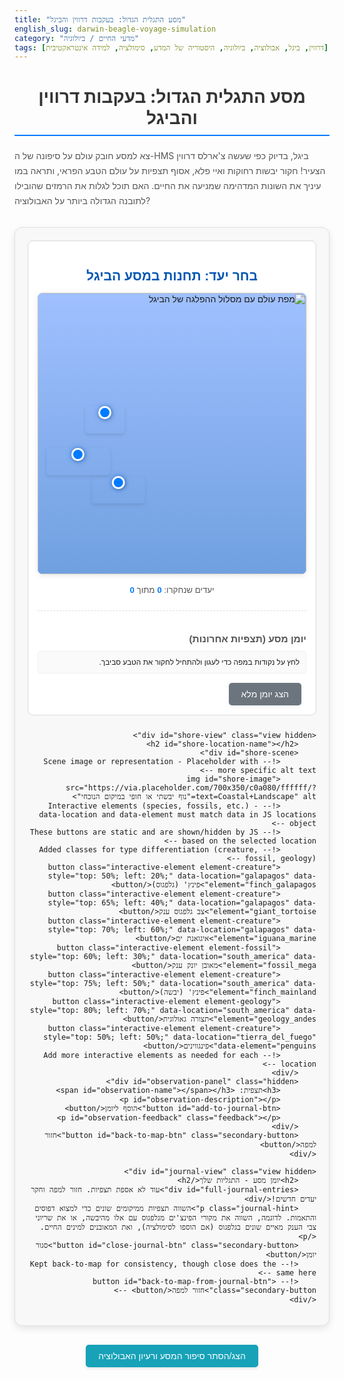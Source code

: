```yaml
---
title: "מסע התגלית הגדול: בעקבות דרווין והביגל"
english_slug: darwin-beagle-voyage-simulation
category: "מדעי החיים / ביולוגיה"
tags: [דרווין, ביגל, אבולוציה, ביולוגיה, היסטוריה של המדע, סימולציה, למידה אינטראקטיבית]
---
```

# מסע התגלית הגדול: בעקבות דרווין והביגל

צא למסע חובק עולם על סיפונה של ה-HMS ביגל, בדיוק כפי שעשה צ'ארלס דרווין הצעיר! חקור יבשות רחוקות ואיי פלא, אסוף תצפיות על עולם הטבע הפראי, ותראה במו עיניך את השונות המדהימה שמניעה את החיים. האם תוכל לגלות את הרמזים שהובילו לתובנה הגדולה ביותר על האבולוציה?

<div id="app-container">
    <div id="map-view" class="view active">
        <h2>בחר יעד: תחנות במסע הביגל</h2>
        <div id="map-area">
            <!-- Enhanced Map Placeholder - suggest a more dynamic or stylized look -->
            <img id="world-map" src="https://via.placeholder.com/900x450/a0c0ff/ffffff/?text=Stylized+World+Map+with+Beagle+Route" alt="מפת עולם עם מסלול ההפלגה של הביגל">
            <!-- Points of interest - data-location matches keys in JS locations object -->
            <!-- Added more descriptive styling and potential future animation hooks -->
            <button class="location-point" style="top: 60%; left: 15%;" data-location="south_america">
                <span class="point-label">חופי דרום אמריקה</span>
            </button>
            <button class="location-point" style="top: 45%; left: 25%;" data-location="galapagos">
                 <span class="point-label">איי גלפגוס</span>
            </button>
            <button class="location-point" style="top: 70%; left: 30%;" data-location="tierra_del_fuego">
                <span class="point-label">טיירה דל פואגו</span>
            </button>
             <!-- Add more points as needed based on a real map -->
             <!-- Example: australia, africa, etc. -->
             <!--
             <button class="location-point" style="top: 65%; left: 75%;" data-location="australia">
                  <span class="point-label">אוסטרליה</span>
             </button>
             -->
        </div>
         <div id="map-stats">
             <p>יעדים שנחקרו: <span id="visited-count">0</span> מתוך <span id="total-locations">0</span></p>
         </div>
        <div id="journal-preview">
            <h3>יומן מסע (תצפיות אחרונות)</h3>
            <div id="journal-entries">לחץ על נקודות במפה כדי לעגון ולהתחיל לחקור את הטבע סביבך.</div>
            <button id="view-journal-btn" class="secondary-button">הצג יומן מלא</button>
        </div>
    </div>

    <div id="shore-view" class="view hidden">
        <h2 id="shore-location-name"></h2>
        <div id="shore-scene">
            <!-- Scene image or representation - Placeholder with more specific alt text -->
            <img id="shore-image" src="https://via.placeholder.com/700x350/c0a080/ffffff/?text=Coastal+Landscape" alt="נוף יבשתי או חופי במיקום הנוכחי">
            <!-- Interactive elements (species, fossils, etc.) - data-location and data-element must match data in JS locations object -->
            <!-- These buttons are static and are shown/hidden by JS based on the selected location -->
            <!-- Added classes for type differentiation (creature, fossil, geology) -->
            <button class="interactive-element element-creature" style="top: 50%; left: 20%;" data-location="galapagos" data-element="finch_galapagos">פינץ' (גלפגוס)</button>
            <button class="interactive-element element-creature" style="top: 65%; left: 40%;" data-location="galapagos" data-element="giant_tortoise">צב גלפגוס ענק</button>
            <button class="interactive-element element-creature" style="top: 70%; left: 60%;" data-location="galapagos" data-element="iguana_marine">איגואנת ים</button>
            <button class="interactive-element element-fossil" style="top: 60%; left: 30%;" data-location="south_america" data-element="fossil_mega">מאובן יונק ענק</button>
            <button class="interactive-element element-creature" style="top: 75%; left: 50%;" data-location="south_america" data-element="finch_mainland">פינץ' (יבשה)</button>
            <button class="interactive-element element-geology" style="top: 80%; left: 70%;" data-location="south_america" data-element="geology_andes">תצורה גאולוגית</button>
            <button class="interactive-element element-creature" style="top: 50%; left: 50%;" data-location="tierra_del_fuego" data-element="penguins">פינגווינים</button>
            <!-- Add more interactive elements as needed for each location -->
        </div>
        <div id="observation-panel" class="hidden">
            <h3>תצפית: <span id="observation-name"></span></h3>
            <p id="observation-description"></p>
            <button id="add-to-journal-btn">הוסף ליומן</button>
            <p id="observation-feedback" class="feedback"></p>
        </div>
        <button id="back-to-map-btn" class="secondary-button">חזור למפה</button>
    </div>

    <div id="journal-view" class="view hidden">
        <h2>יומן מסע - התגליות שלך</h2>
        <div id="full-journal-entries">עוד לא אספת תצפיות. חזור למפה וחקר יעדים חדשים!</div>
        <p class="journal-hint">השווה תצפיות ממיקומים שונים כדי למצוא דפוסים והתאמות. לדוגמה, השווה את מקורי הפינצ'ים מגלפגוס עם אלו מהיבשה, או את שריוני צבי הענק מאיים שונים בגלפגוס (אם הוספו לסימולציה), ואת המאובנים למינים החיים.</p>
        <button id="close-journal-btn" class="secondary-button">סגור יומן</button>
        <!-- Kept back-to-map for consistency, though close does the same here -->
        <!-- <button id="back-to-map-from-journal-btn" class="secondary-button">חזור למפה</button> -->
    </div>

</div>

<button id="toggle-explanation-btn" class="tertiary-button">הצג/הסתר סיפור המסע ורעיון האבולוציה</button>

<div id="explanation" class="hidden">
    <h2>הסבר: מסע הביגל ומשמעותו המדעית הגדולה</h2>

    <h3>מסע הביגל: הרקע ההיסטורי והיציאה למסע</h3>
    <p>תארו לעצמכם מסע ימי שנמשך כמעט חמש שנים! זו הייתה המשימה של ה-HMS ביגל, ספינת מחקר בריטית שיצאה בשנת 1831 למפות את חופי דרום אמריקה. צ'ארלס דרווין, אז רק בן 22 ועם תואר באומנויות אך תשוקה בוערת לטבע, הצטרף למסע כחוקר טבע ללא שכר. הוא ידע שזו הזדמנות של פעם בחיים לאסוף דגימות ולערוך תצפיות שיעשירו את הידע המדעי. הוא לא ידע אז כמה עמוק המסע הזה ישנה את הבנתו - ואת הבנת העולם כולו - על מקור החיים.</p>

    <h3>המסלול הבלתי נשכח ותחנות מפתח</h3>
    <p>הביגל יצאה מאנגליה, חצתה את האוקיינוס האטלנטי ועצרה בברזיל. היא בילתה שנים רבות בחקירה מדוקדקת של חופי ארגנטינה, צ'ילה ופרו. נקודות דרמטיות במסלול כללו את המעבר במצרי מגלן הקפואים בטיירה דל פואגו, והעגינה באיי גלפגוס הגעשיים באוקיינוס השקט. משם המשיכה הביגל מערבה, חצתה את האוקיינוס השקט עם עצירות באי טהיטי וניו זילנד, ביקרה באוסטרליה ובאיים נוספים, חצתה את האוקיינוס ההודי, הקיפה את כף התקווה הטובה בדרום אפריקה וחזרה לאנגליה בשנת 1836. המסע הזה כיסה מרחק עצום וחשף את דרווין למגוון ביולוגי וגיאולוגי עוצר נשימה.</p>

    <h3>תצפיות המפתח ששינו את התמונה: מגלפגוס ועד המאובנים</h3>
    <p>בכל תחנת עגינה, ירד דרווין מהספינה, חקר את הסביבה, אסף אלפי דגימות של צמחים, בעלי חיים ומאובנים, ותיעד הכול ביומניו. התצפיות המפורסמות ביותר, ולימים המשפיעות ביותר, נאספו באיי גלפגוס. באיים שונים, שנפרדים זה מזה במרחק קצר יחסית, הוא מצא מינים קרובים אך שונים להפליא. הפינצ'ים (ציפורי שיר קטנות), לדוגמה, הראו הבדלים בולטים בצורת המקור שלהם מאי לאי – התאמה מושלמת לסוג המזון הזמין בכל אי. גם צבי הענק הראו שוני בצורת השריון בהתאם לצמחייה המקומית. דרווין גם מצא בדרום אמריקה מאובנים של יונקים ענקיים נכחדים (כמו העצלן הענק, מגתריום), שהיו דומים באופן מסתורי ליונקים קטנים יותר שחיים באותם אזורים כיום.</p>

    <h3>התובנות הגדולות: שונות, התאמה ושינוי לאורך זמן</h3>
    <p>מכל אוסף הראיות הזה, החלו להתגבש אצל דרווין מספר רעיונות מכוננים: ראשית, בתוך כל אוכלוסייה של בעלי חיים או צמחים, קיימת שונות טבעית גדולה (לא כל הפרטים זהים). שנית, לעיתים קרובות ישנה התאמה מדהימה בין התכונות של יצור לבין הסביבה בה הוא חי (מקור לפינץ' לאכילת זרעים קשים או חרקים דקים). שלישית, ממצאי המאובנים רמזו לו שמינים אינם קבועים לנצח, אלא משתנים ונכחדים לאורך זמן גיאולוגי ארוך, ושהמינים החיים כיום קשורים למינים שנכחדו בעבר.</p>

    <h3>הברירה הטבעית: המפתח להבנת האבולוציה</h3>
    <p>השילוב של רעיונות השונות וההתאמה, יחד עם תובנות ממדענים אחרים (כמו רעיונותיו של מלתוס על גידול אוכלוסין ותחרות על משאבים, ותצפיותיו העצמאיות של אלפרד ראסל וולאס), הובילו את דרווין לפתח את רעיון "הברירה הטבעית". הוא הבין שפרטים בתוך אוכלוסייה בעלי תכונות שמעניקות להם יתרון קל בסביבה (למשל, מקור יעיל יותר לאכילת מזון זמין) נוטים לשרוד ולהתרבות בהצלחה רבה יותר מאחרים. עם הזמן, תכונות אלו הופכות נפוצות יותר באוכלוסייה. לאורך דורות רבים, הצטברות שינויים קטנים כאלה יכולה להוביל להיווצרות מינים חדשים לגמרי, מותאמים באופן מושלם לסביבתם. זהו מנגנון האבולוציה – השינוי של מינים לאורך זמן.</p>

    <h3>מורשת המסע: מהפכה מדעית</h3>
    <p>מסע הביגל לא היה רק מסע גיאוגרפי חשוב, אלא בעיקר מסע תגלית מדעי ששינה את ההיסטוריה. הוא סיפק לדרווין את הבסיס האמפירי המוצק לבניית תיאוריית האבולוציה באמצעות ברירה טבעית – אחת התיאוריות המרכזיות והמאוששות ביותר בכל המדע המודרני. הסימולציה הזו מאפשרת לך לחוות קמצוץ קטן ממסע התגלית הזה ולראות בעצמך חלק מהראיות שדרווין אסף, שהובילו אותו לתובנות העמוקות ביותר על עולם החי.</p>
</div>

<style>
    /* General Reset and Base Styles */
    #app-container {
        direction: rtl;
        font-family: 'Arial Hebrew', 'David', 'Hebrew', sans-serif; /* More specific Hebrew fonts */
        max-width: 960px; /* Slightly wider container */
        margin: 30px auto; /* More vertical margin */
        border: 1px solid #e0e0e0; /* Lighter border */
        padding: 20px; /* More padding */
        border-radius: 12px; /* More rounded corners */
        background-color: #f8f8f8; /* Slightly darker background */
        box-shadow: 0 4px 12px rgba(0, 0, 0, 0.1); /* Subtle shadow */
        overflow: hidden; /* Contains floats/margins */
    }

    h1, h2, h3 {
        color: #333; /* Darker heading color */
        text-align: center; /* Center headings */
        margin-bottom: 15px;
    }

    h1 {
        font-size: 2em;
        margin-bottom: 20px;
        border-bottom: 2px solid #007bff; /* Accent line under main title */
        padding-bottom: 10px;
    }

    h2 {
        font-size: 1.5em;
        color: #0056b3; /* Primary color for subheadings */
    }

    h3 {
        font-size: 1.2em;
        color: #007bff; /* Accent color for panel titles */
    }

    p {
        line-height: 1.7; /* Improved readability */
        color: #555; /* Slightly lighter text */
        margin-bottom: 10px;
    }

    .view {
        margin-bottom: 25px; /* More space between views */
        padding: 15px;
        border: 1px solid #ddd;
        border-radius: 8px;
        background-color: #fff; /* White background for content areas */
        box-shadow: inset 0 1px 3px rgba(0, 0, 0, 0.05); /* Subtle inner shadow */
        opacity: 1;
        transition: opacity 0.5s ease-in-out, transform 0.5s ease-in-out; /* Smooth transitions */
         transform: translateY(0);
    }

    .view.hidden {
        opacity: 0;
        transform: translateY(20px); /* Slide down slightly when hidden */
        pointer-events: none; /* Disable clicks when hidden */
        height: 0; /* Collapse height */
        padding-top: 0;
        padding-bottom: 0;
        margin-top: 0;
        margin-bottom: 0;
        overflow: hidden;
        border-color: transparent;
        box-shadow: none;
    }
     .view.active {
        opacity: 1;
        transform: translateY(0);
        height: auto; /* Allow content height */
        padding: 15px; /* Restore padding */
        margin-bottom: 25px; /* Restore margin */
         border-color: #ddd; /* Restore border */
         box-shadow: inset 0 1px 3px rgba(0, 0, 0, 0.05); /* Restore shadow */
         pointer-events: auto; /* Enable clicks */
     }


    /* Map View Specific Styles */
    #map-area {
        position: relative;
        width: 100%;
        height: 450px; /* Adjusted height */
        background: linear-gradient(to bottom, #a0c0ff, #70a0e0); /* Gradient background */
        border-radius: 8px;
        overflow: hidden;
        box-shadow: 0 2px 8px rgba(0, 0, 0, 0.1);
    }
     #world-map {
         display: block;
         width: 100%;
         height: 100%;
         object-fit: cover; /* Cover area */
         border-radius: 8px;
         transition: transform 0.3s ease; /* Smooth hover effect */
     }
     #map-area:hover #world-map {
         transform: scale(1.02); /* Slightly zoom on hover */
     }

    .location-point {
        position: absolute;
        transform: translate(-50%, -50%);
        padding: 0; /* Remove button padding */
        background: none; /* No button background */
        border: none; /* No button border */
        cursor: pointer;
        font-size: 1em;
        z-index: 10;
        transition: all 0.3s ease; /* Smooth transitions for point */
        filter: drop-shadow(1px 1px 2px rgba(0,0,0,0.3)); /* Subtle shadow for point */
    }
     .location-point::before {
         content: '';
         display: block;
         width: 15px;
         height: 15px;
         background-color: #007bff; /* Blue dot */
         border-radius: 50%;
         border: 3px solid #fff; /* White border */
         box-shadow: 0 0 8px rgba(0, 123, 255, 0.5); /* Glow effect */
         margin: 0 auto 5px auto; /* Center dot above text */
         transition: all 0.3s ease;
     }
    .location-point:hover::before {
        background-color: #0056b3; /* Darker blue on hover */
        transform: scale(1.2); /* Enlarge dot on hover */
        box-shadow: 0 0 12px rgba(0, 123, 255, 0.7); /* More intense glow */
    }
     .location-point .point-label {
         display: block;
         white-space: nowrap; /* Prevent text wrapping */
         background-color: rgba(0, 0, 0, 0.6); /* Dark background for label */
         color: white;
         padding: 3px 8px;
         border-radius: 4px;
         font-size: 0.8em;
         opacity: 0; /* Hide label by default */
         transition: opacity 0.3s ease;
     }
     .location-point:hover .point-label {
         opacity: 1; /* Show label on hover */
     }

    .location-point.visited::before {
        background-color: #28a745; /* Green for visited */
        box-shadow: 0 0 8px rgba(40, 167, 69, 0.5);
    }
     .location-point.visited:hover::before {
         background-color: #218838;
         box-shadow: 0 0 12px rgba(40, 167, 69, 0.7);
     }

    #map-stats {
        text-align: center;
        margin-top: 15px;
        font-size: 0.95em;
        color: #555;
    }
     #map-stats span {
         font-weight: bold;
         color: #007bff;
     }


    #journal-preview {
        margin-top: 20px;
        border-top: 1px dashed #ddd;
        padding-top: 15px;
    }
    #journal-preview h3 {
         text-align: right;
         margin-bottom: 10px;
         border-bottom: none;
         padding-bottom: 0;
         color: #555;
         font-size: 1.1em;
    }
    #journal-entries {
        max-height: 120px; /* Slightly more height */
        overflow-y: auto;
        border: 1px solid #eee;
        padding: 10px; /* More padding */
        margin-bottom: 15px;
        background-color: #fafafa; /* Lighter background */
        font-size: 0.85em; /* Slightly larger font */
        border-radius: 5px;
    }
     #journal-entries div {
         margin-bottom: 8px; /* More space between entries */
         padding-bottom: 5px;
         border-bottom: 1px dotted #ccc; /* Stronger dotted line */
         color: #444;
     }
     #journal-entries div:last-child {
         border-bottom: none;
         margin-bottom: 0;
     }
     #journal-entries strong {
         color: #0056b3; /* Highlight location name */
         font-weight: normal; /* Less bold */
         margin-left: 5px; /* Space after location */
     }


    /* Shore View Specific Styles */
    #shore-scene {
        position: relative;
        width: 100%;
        height: 380px; /* Adjusted height */
        background: linear-gradient(to bottom, #d0b090, #b09070); /* Earthy gradient */
        margin-bottom: 20px; /* More margin */
        border-radius: 8px;
        overflow: hidden;
        box-shadow: 0 2px 8px rgba(0, 0, 0, 0.1);
    }
     #shore-image {
         display: block;
         width: 100%;
         height: 100%;
         object-fit: cover;
         border-radius: 8px;
         transition: transform 0.3s ease;
     }
      #shore-scene:hover #shore-image {
         transform: scale(1.02);
     }

    .interactive-element {
        position: absolute;
        transform: translate(-50%, -50%);
        padding: 6px 12px; /* Larger clickable area */
        background-color: rgba(40, 167, 69, 0.85); /* Greenish */
        color: white;
        border: none;
        border-radius: 20px; /* Pill shape */
        cursor: pointer;
        font-size: 0.9em;
        z-index: 10;
        transition: all 0.3s ease; /* Smooth transition */
        box-shadow: 0 2px 5px rgba(0, 0, 0, 0.2); /* Button shadow */
    }
     .interactive-element:hover {
         background-color: rgba(30, 120, 50, 0.95);
         transform: translate(-50%, -50%) scale(1.1); /* Enlarge slightly on hover */
         box-shadow: 0 4px 8px rgba(0, 0, 0, 0.3);
     }

     /* Specific styles for element types */
     .element-creature { background-color: rgba(40, 167, 69, 0.85); }
     .element-creature:hover { background-color: rgba(30, 120, 50, 0.95); }

     .element-fossil { background-color: rgba(108, 117, 125, 0.85); } /* Grayish */
     .element-fossil:hover { background-color: rgba(80, 90, 100, 0.95); }

     .element-geology { background-color: rgba(23, 162, 184, 0.85); } /* Cyan/Teal */
     .element-geology:hover { background-color: rgba(19, 138, 156, 0.95); }


    #observation-panel {
        border: 1px solid #cce5ff; /* Light blue border */
        background-color: #e9f7ff; /* Light blue background */
        padding: 15px; /* More padding */
        margin-bottom: 20px; /* More margin */
        border-radius: 8px;
        transition: all 0.4s ease; /* Smooth transition for panel */
        box-shadow: 0 2px 6px rgba(0, 123, 255, 0.15); /* Subtle blue shadow */
    }
     #observation-panel.hidden {
         opacity: 0;
         max-height: 0; /* Collapse height */
         padding-top: 0;
         padding-bottom: 0;
         margin-top: 0;
         margin-bottom: 0;
         overflow: hidden;
         border-color: transparent;
         box-shadow: none;
     }
      #observation-panel h3 {
         margin-top: 0;
         font-size: 1.2em;
         border-bottom: 1px solid #b8daff; /* Lighter blue border */
         padding-bottom: 8px;
         color: #004085; /* Darker blue text */
     }
     #observation-panel p {
         font-size: 1em;
         line-height: 1.6;
         color: #004085;
         margin-bottom: 15px; /* More space below description */
     }

     .feedback {
         margin-top: 10px;
         font-weight: bold;
     }
     #observation-feedback[style*="color: green"] { /* Target specific color for styling */
         color: #28a745; /* Bootstrap success green */
     }
     #observation-feedback[style*="color: red"] { /* Target specific color for styling */
          color: #dc3545; /* Bootstrap danger red */
     }


    /* Journal View Specific Styles */
    #full-journal-entries {
        border: 1px solid #e0e0e0; /* Lighter border */
        padding: 15px; /* More padding */
        max-height: 350px; /* More height */
        overflow-y: auto;
        margin-bottom: 20px; /* More margin */
        background-color: #fffbf0; /* Journal-like background */
        border-radius: 8px;
        box-shadow: inset 0 1px 3px rgba(0, 0, 0, 0.05);
    }
     #full-journal-entries div {
         margin-bottom: 15px; /* More space */
         padding-bottom: 10px;
         border-bottom: 1px dashed #d0d0d0; /* Lighter dashed line */
         color: #333;
     }
      #full-journal-entries div:last-child {
         border-bottom: none;
         margin-bottom: 0;
     }
      #full-journal-entries strong {
          color: #0056b3;
          font-weight: bold; /* Back to bold for emphasis */
          margin-left: 8px; /* Space after location */
      }
     #full-journal-entries em {
         font-size: 0.9em;
         color: #777;
         display: block; /* Timestamp on new line */
         margin-top: 5px;
     }
     .journal-hint {
         font-style: italic;
         color: #666;
         margin-bottom: 20px;
         text-align: center;
         font-size: 0.9em;
     }


    /* Button Styles */
    button {
        padding: 10px 20px; /* Larger buttons */
        background-color: #007bff; /* Primary blue */
        color: white;
        border: none;
        border-radius: 5px;
        cursor: pointer;
        font-size: 1em; /* Standard font size */
        margin-right: 8px; /* More space between buttons */
        transition: background-color 0.2s ease, transform 0.1s ease; /* Smooth hover/active */
        box-shadow: 0 2px 5px rgba(0, 0, 0, 0.1); /* Subtle shadow */
    }
    button:hover {
        background-color: #0056b3; /* Darker blue on hover */
        box-shadow: 0 3px 6px rgba(0, 0, 0, 0.15);
    }
    button:active {
         transform: scale(0.98); /* Slight press effect */
    }

    .secondary-button {
         background-color: #6c757d; /* Secondary gray */
         box-shadow: 0 2px 5px rgba(0, 0, 0, 0.08);
    }
    .secondary-button:hover {
         background-color: #545b62; /* Darker gray on hover */
         box-shadow: 0 3px 6px rgba(0, 0, 0, 0.12);
    }

    #add-to-journal-btn {
        background-color: #28a745; /* Success green */
         box-shadow: 0 2px 5px rgba(0, 0, 0, 0.1);
    }
     #add-to-journal-btn:hover {
         background-color: #218838; /* Darker green */
         box-shadow: 0 3px 6px rgba(0, 0, 0, 0.15);
     }

     .tertiary-button {
         display: block; /* Make it a block element */
         margin: 25px auto; /* Center button */
         background-color: #17a2b8; /* Info cyan */
         box-shadow: 0 2px 5px rgba(0, 0, 0, 0.1);
     }
      .tertiary-button:hover {
          background-color: #138496; /* Darker cyan */
          box-shadow: 0 3px 6px rgba(0, 0, 0, 0.15);
      }


    /* Explanation Section Styles */
    #explanation {
        margin-top: 30px; /* More space above */
        padding: 20px; /* More padding */
        border: 1px solid #ccc;
        border-radius: 12px; /* More rounded corners */
        background-color: #e9ecef; /* Light gray-blue */
        direction: rtl;
        line-height: 1.7; /* Ensure readability */
        opacity: 1;
        transition: opacity 0.5s ease-in-out;
    }
     #explanation.hidden {
        opacity: 0;
        height: 0; /* Collapse height */
        padding-top: 0;
        padding-bottom: 0;
        margin-top: 0;
        margin-bottom: 0;
        overflow: hidden;
        border-color: transparent;
     }
     #explanation h2, #explanation h3 {
         color: #343a40; /* Darker text */
         text-align: right; /* Align explanation headings right */
     }
     #explanation h2 {
        border-bottom: 2px solid #17a2b8; /* Accent line */
        padding-bottom: 10px;
        margin-bottom: 15px;
     }
     #explanation h3 {
         margin-top: 20px; /* More space above section headings */
         border-bottom: 1px dashed #adb5bd;
         padding-bottom: 8px;
         margin-bottom: 10px;
         color: #495057;
     }
     #explanation p {
         font-size: 1em;
         line-height: 1.7;
         color: #495057;
         margin-bottom: 15px;
     }

     /* Responsive adjustments */
     @media (max-width: 768px) {
        #app-container {
            padding: 10px;
            margin: 15px auto;
        }
        h1 { font-size: 1.6em; }
        h2 { font-size: 1.3em; }
        h3 { font-size: 1.1em; }
        button { padding: 8px 15px; font-size: 0.9em; }
        .location-point .point-label { font-size: 0.7em; }
        .interactive-element { font-size: 0.8em; padding: 5px 10px; }
        #explanation { padding: 15px; }
     }
</style>

<script>
    // Data structure holds all information
    const locations = {
        south_america: {
            name: "חופי דרום אמריקה",
            english_slug: "south_america",
            image: "https://via.placeholder.com/700x350/d0b090/333?text=South+America+Coast", // Placeholder suggestive of the region
            elements: [
                { id: "finch_mainland", name: "פינץ' (יבשה)", description: "פינץ' עם מקור חסון, אופייני לאכילת זרעים קשים שנמצאים בשפע ביבשת." },
                 { id: "fossil_mega", name: "מאובן יונק ענק", description: "מאובן של יונק ענק נכחד, כמו עצלן ענק (מגתריום) או גליפטודון (ארמדילו ענק). דומה ליונקים קטנים יותר החיים כיום באותו אזור, אך גדול בהרבה. רמז לשינוי מינים לאורך זמן!" },
                 { id: "geology_andes", name: "תצורת סלע באנדים", description: "שכבות סלע ימיות שנמצאו גבוה בהרי האנדים, מראות שהאזור היה פעם מתחת לפני הים והתרומם לאט לאורך מיליוני שנים. שינויים אדירים מתרחשים גם בנוף, לא רק בחיים!"}
            ]
        },
        galapagos: {
            name: "איי גלפגוס",
             english_slug: "galapagos",
            image: "https://via.placeholder.com/700x350/80a0a0/fff?text=Galapagos+Volcanic+Island", // Placeholder suggestive of volcanic islands
            elements: [
                { id: "finch_galapagos", name: "פינץ' (גלפגוס)", description: "פינץ' באיי גלפגוס. צורת המקור משתנה מאוד מאי לאי. באחד האיים המקור עבה לאכילת זרעים, באחר דק וארוך לאכילת חרקים, ובאחר קצר לאכילת ניצנים. דוגמה מובהקת להתאמה לסביבה המקומית!" },
                 { id: "giant_tortoise", name: "צב גלפגוס ענק", description: "צב יבשתי ענק, אנדמי לגלפגוס. גם צורת השריון משתנה בין תת-מינים באיים שונים. באיים עם צמחייה נמוכה, השריון כיפתי ונמוך. באיים יבשים עם קקטוסים גבוהים, השריון 'אוכפי' ומאפשר להרים את הראש גבוה יותר כדי להגיע למזון. התאמה מדהימה לסביבה!" },
                 { id: "iguana_marine", name: "איגואנת ים", description: "הלטרטאור היחיד בעולם שמבלה חלק ניכר מזמנו בים וניזון מאצות. הוא מתחמם על הסלעים בשמש לאחר הצלילה במים הקרים. יצור מותאם בצורה ייחודית לסביבה הימית של גלפגוס!"}
            ]
        },
         tierra_del_fuego: {
            name: "טיירה דל פואגו",
             english_slug: "tierra_del_fuego",
            image: "https://via.placeholder.com/700x350/a0b0c0/fff?text=Tierra+del+Fuego+Shore", // Placeholder suggestive of cold, southern lands
            elements: [
                { id: "penguins", name: "פינגווינים", description: "מושבת פינגווינים מסוג Magellanic. עופות ימיים מותאמים לחיים במים הקרים של אזורי הדרום, עם כנפיים שהפכו לסנפירים ושכבת שומן מבודדת. מראים מגוון החיים גם בתנאים קיצוניים!"}
            ]
         }
        // Add more locations and elements following this structure
    };

    let journal = []; // Array to store journal entries
    let visitedLocations = new Set(); // Set to track visited locations

    // Get UI elements
    const appContainer = document.getElementById('app-container');
    const mapView = document.getElementById('map-view');
    const shoreView = document.getElementById('shore-view');
    const journalView = document.getElementById('journal-view');

    const mapPoints = appContainer.querySelectorAll('.location-point');
    const visitedCountSpan = document.getElementById('visited-count');
    const totalLocationsSpan = document.getElementById('total-locations');

    const shoreScene = document.getElementById('shore-scene');
    const shoreImage = document.getElementById('shore-image');
    const shoreLocationName = document.getElementById('shore-location-name');
    const observationPanel = document.getElementById('observation-panel');
    const observationName = document.getElementById('observation-name');
    const observationDescription = document.getElementById('observation-description');
    const addToJournalBtn = document.getElementById('add-to-journal-btn');
    const observationFeedback = document.getElementById('observation-feedback');

    const backToMapBtn = document.getElementById('back-to-map-btn');
    const viewJournalBtn = document.getElementById('view-journal-btn');
    const fullJournalEntries = document.getElementById('full-journal-entries');
    const closeJournalBtn = document.getElementById('close-journal-btn');
    const journalPreviewEntries = document.getElementById('journal-entries');
    // const backToMapFromJournalBtn = document.getElementById('back-to-map-from-journal-btn'); // Keeping hidden as closeJournalBtn does the same

    const explanationDiv = document.getElementById('explanation');
    const toggleExplanationBtn = document.getElementById('toggle-explanation-btn');


    // --- View Switching ---
    function showView(viewId) {
        const views = [mapView, shoreView, journalView];
        views.forEach(view => {
            if (view.id === viewId) {
                view.classList.add('active');
                view.classList.remove('hidden');
                 // Set focus for accessibility after view change animation
                 // setTimeout(() => view.focus(), 600); // Maybe add a focus element inside views
            } else {
                view.classList.remove('active');
                view.classList.add('hidden');
            }
        });
    }

     // --- Update Map Stats ---
     function updateMapStats() {
         const total = Object.keys(locations).length;
         visitedCountSpan.textContent = visitedLocations.size;
         totalLocationsSpan.textContent = total;
     }

    // --- Shore Scene Rendering ---
    function renderShoreScene(locationKey) {
        const locationData = locations[locationKey];
        if (!locationData) {
            console.error("Location data not found for key:", locationKey);
            return;
        }
        shoreLocationName.textContent = `חקר ב: ${locationData.name}`; // More descriptive title
        shoreImage.src = locationData.image;
        shoreImage.alt = `נוף ב${locationData.name}`; // Update alt text

        // Hide all interactive elements first
        shoreScene.querySelectorAll('.interactive-element').forEach(btn => {
            btn.style.display = 'none'; // Use style to override CSS display rules
        });

        // Show only elements belonging to the current location
        // This relies on the static buttons having the correct data-location attribute
        const elementsToShow = shoreScene.querySelectorAll(`.interactive-element[data-location="${locationKey}"]`);

        if (elementsToShow.length === 0) {
             // Add a message if there are no interactive elements at this location
             const noElementsMessage = document.createElement('div');
             noElementsMessage.id = 'no-elements-message';
             noElementsMessage.textContent = 'אין כרגע תצפיות זמינות במיקום זה.';
             noElementsMessage.style.cssText = `
                position: absolute;
                top: 50%;
                left: 50%;
                transform: translate(-50%, -50%);
                background-color: rgba(255, 255, 255, 0.9);
                padding: 10px 15px;
                border-radius: 8px;
                font-size: 1.1em;
                color: #555;
                z-index: 5;
             `;
             // Remove previous message if exists
             const existingMessage = shoreScene.querySelector('#no-elements-message');
             if (existingMessage) {
                 existingMessage.remove();
             }
             shoreScene.appendChild(noElementsMessage);

        } else {
            // Remove any "no elements" message
            const existingMessage = shoreScene.querySelector('#no-elements-message');
            if (existingMessage) {
                existingMessage.remove();
            }
             elementsToShow.forEach(btn => {
                 btn.style.display = ''; // Show the button
                 // Listeners are added once during initialization below
             });
        }


        observationPanel.classList.add('hidden'); // Hide panel when changing location
        observationFeedback.textContent = ''; // Clear feedback
         observationFeedback.style.color = ''; // Reset feedback color
    }

    // --- Display Observation ---
     function displayObservation(elementId, locationKey) { // Pass IDs to look up data
         const locationData = locations[locationKey];
         if (!locationData) {
             console.error("Location data not found for key:", locationKey);
             return;
         }
         const element = locationData.elements.find(el => el.id === elementId);
         if (element) {
             observationName.textContent = element.name;
             observationDescription.textContent = element.description;
             addToJournalBtn.dataset.elementId = element.id; // Store element ID
             addToJournalBtn.dataset.locationKey = locationKey; // Store location key
             observationFeedback.textContent = ''; // Clear previous feedback
             observationFeedback.style.color = ''; // Reset feedback color
             observationPanel.classList.remove('hidden');
         } else {
             console.error("Element data not found for ID:", elementId, "at location:", locationKey);
             observationPanel.classList.add('hidden'); // Hide if element not found
         }
     }


    // --- Journal Interaction ---
    addToJournalBtn.addEventListener('click', () => {
        const elementId = addToJournalBtn.dataset.elementId;
        const locationKey = addToJournalBtn.dataset.locationKey;

        if (!elementId || !locationKey) {
            console.error("No element or location data stored for journal entry.");
            observationFeedback.textContent = 'שגיאה: לא ניתן לרשום תצפית זו (חסרים נתונים פנימיים).';
            observationFeedback.style.color = 'red';
            return;
        }

        const locationData = locations[locationKey];
        if (!locationData) {
            console.error("Location data not found for key:", locationKey, "when adding to journal.");
            observationFeedback.textContent = 'שגיאה: לא ניתן לרשום תצפית זו (בעיה בזיהוי מיקום).';
            observationFeedback.style.color = 'red';
            return;
        }

        const element = locationData.elements.find(el => el.id === elementId);

        if (element) {
             // Prevent duplicate entries for the exact same element at the same location
             const isDuplicate = journal.some(entry =>
                 entry.locationKey === locationKey && entry.elementId === elementId
             );

             if (isDuplicate) {
                  observationFeedback.textContent = `כבר רשמת תצפית על "${element.name}" מ${locationData.name}.`;
                  observationFeedback.style.color = 'orange'; // Indicate already recorded
                  return;
             }

            const entry = {
                location: locationData.name,
                locationKey: locationKey, // Store key for internal use
                elementId: elementId, // Store ID for internal use
                elementName: element.name,
                description: element.description,
                timestamp: new Date().toLocaleString('he-IL')
            };
            journal.push(entry);
            updateJournalDisplays();
            observationFeedback.textContent = `"${element.name}" מ${locationData.name} נרשם ביומן!`;
            observationFeedback.style.color = 'green'; // Ensure color is green for success
        } else {
            console.error("Element data not found for ID:", elementId, "when adding to journal.");
            observationFeedback.textContent = 'שגיאה: לא ניתן לרשום תצפית זו.';
            observationFeedback.style.color = 'red';
        }
    });

    function updateJournalDisplays() {
        const formatEntry = (entry) => `<div><strong>${entry.location}:</strong> ${entry.elementName}</div><p>${entry.description}</p><em>(${entry.timestamp})</em>`;
        const formatPreviewEntry = (entry) => `<div><strong>${entry.location}:</strong> ${entry.elementName}</div>`;

        // Update preview
        journalPreviewEntries.innerHTML = '';
        if (journal.length === 0) {
            journalPreviewEntries.textContent = 'לחץ על נקודות במפה כדי לעגון ולהתחיל לחקור את הטבע סביבך.';
        } else {
            // Show only latest few in preview
            journal.slice(-3).reverse().forEach(entry => {
                 const div = document.createElement('div');
                 div.innerHTML = formatPreviewEntry(entry);
                 journalPreviewEntries.appendChild(div);
             });
             if(journal.length > 3) {
                 const moreDiv = document.createElement('div');
                 moreDiv.textContent = `... ועוד ${journal.length - 3} תצפיות נוספות ביומן המלא.`;
                 moreDiv.style.cssText = 'font-style: italic; color: #777; margin-top: 5px;';
                 journalPreviewEntries.appendChild(moreDiv);
             }
        }

        // Update full journal view
        fullJournalEntries.innerHTML = '';
        if (journal.length === 0) {
             fullJournalEntries.textContent = 'עוד לא אספת תצפיות. חזור למפה וחקר יעדים חדשים!';
        } else {
             journal.forEach(entry => {
                 const div = document.createElement('div');
                 div.innerHTML = formatEntry(entry);
                 fullJournalEntries.appendChild(div);
             });
        }
    }

    viewJournalBtn.addEventListener('click', () => {
        updateJournalDisplays(); // Ensure it's updated before showing
        showView('journal-view');
    });

    closeJournalBtn.addEventListener('click', () => {
        showView('map-view'); // Return to map view
    });

     // backToMapFromJournalBtn.addEventListener('click', () => {
     //    showView('map-view'); // Return to map view
     // });


    // --- Navigation Buttons ---
    backToMapBtn.addEventListener('click', () => {
        showView('map-view');
    });

    // --- Explanation Toggle ---
    toggleExplanationBtn.addEventListener('click', () => {
        const isHidden = explanationDiv.classList.toggle('hidden');
        if (!isHidden) {
            toggleExplanationBtn.textContent = 'הסתר סיפור המסע ורעיון האבולוציה';
             // Scroll to the explanation section
             explanationDiv.scrollIntoView({ behavior: 'smooth', block: 'start' });
        } else {
            toggleExplanationBtn.textContent = 'הצג סיפור המסע ורעיון האבולוציה';
        }
    });


    // --- Initialization ---

    // Add click listeners to Map Points
    mapPoints.forEach(point => {
        point.addEventListener('click', () => {
            const locationKey = point.dataset.location;
             if (!visitedLocations.has(locationKey)) {
                  visitedLocations.add(locationKey);
                  point.classList.add('visited'); // Mark visually
                  updateMapStats(); // Update counter
             }
            renderShoreScene(locationKey); // Pass the key to renderScene
            showView('shore-view');
        });
         // Initially hide all interactive elements until a location is selected by renderShoreScene
         // This is also done in renderShoreScene, but good to ensure on load
         // point.style.display = 'none'; // This hides the map points themselves! NO, this is wrong.
    });

    // Add click listeners to ALL Interactive Element buttons ONCE during setup
    // These buttons are static in the HTML, but shown/hidden by renderShoreScene
    shoreScene.querySelectorAll('.interactive-element').forEach(btn => {
        const elementId = btn.dataset.element;
        const locationKey = btn.dataset.location;

        // Find the corresponding element data to ensure it exists
        const locationData = locations[locationKey];
        if (locationData) {
            const elementData = locationData.elements.find(el => el.id === elementId);
            if (elementData) {
                 // Add event listener only if data exists
                 btn.addEventListener('click', () => {
                      displayObservation(elementId, locationKey);
                 });
            } else {
                 console.warn(`Element data not found for ID: ${elementId} at location: ${locationKey}. Button may be hidden or non-functional.`);
                 // Button will be hidden by renderShoreScene anyway if data-location doesn't match current view
            }
        } else {
             console.warn(`Location data not found for key: ${locationKey} for interactive element. Button may be hidden or non-functional.`);
             // Button will be hidden by renderShoreScene anyway
        }

         // Initially hide all interactive elements until a location is selected by renderShoreScene
         // This is handled inside renderShoreScene based on data-location, but a default hidden state in CSS or here is also fine.
         // CSS handles the initial hidden state better.
         btn.style.display = 'none'; // Hide all initially
    });


     // Ensure the correct number of total locations is displayed on load
     totalLocationsSpan.textContent = Object.keys(locations).length;
     visitedCountSpan.textContent = visitedLocations.size; // Should be 0 initially

    showView('map-view'); // Start on the map view
    updateJournalDisplays(); // Initialize journal display (will show empty message)

</script>
```